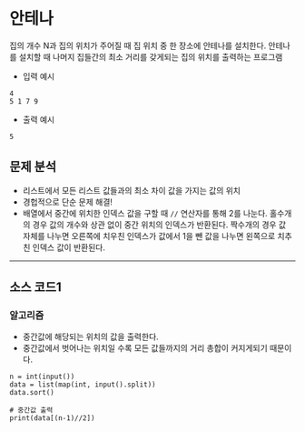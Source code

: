 # 안테나

집의 개수 N과 집의 위치가 주어질 때 집 위치 중 한 장소에 안테나를 설치한다. 안테나를 설치할 때 나머지 집들간의 최소 거리를 갖게되는 집의 위치를 출력하는 프로그램

* 입력 예시
~~~
4 
5 1 7 9
~~~
* 출력 예시
~~~
5
~~~

## 문제 분석
* 리스트에서 모든 리스트 값들과의 최소 차이 값을 가지는 값의 위치
* 경헙적으로 단순 문제 해결!
* 배열에서 중간에 위치한 인덱스 값을 구할 때 `//` 연산자를 통해 2를 나눈다. 홀수개의 경우 값의 개수와 상관 없이 중간 위치의 인덱스가 반환된다. 짝수개의 경우 값 자체를 나누면 오른쪽에 치우친 인덱스가 값에서 1을 뺀 값을 나누면 왼쪽으로 치추친 인덱스 값이 반환된다. 

---

## 소스 코드1

### 알고리즘
* 중간값에 해당되는 위치의 값을 출력한다.
* 중간값에서 벗어나는 위치일 수록 모든 값들까지의 거리 총합이 커지게되기 때문이다. 

~~~
n = int(input())
data = list(map(int, input().split))
data.sort()

# 중간값 출력
print(data[(n-1)//2])
~~~
